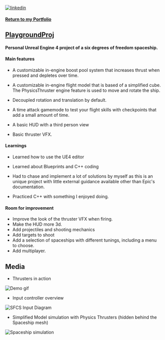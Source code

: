 
[![linkedin](https://img.shields.io/badge/linkedin-0A66C2?style=for-the-badge&logo=linkedin&logoColor=white)](https://www.linkedin.com/in/matheus-perches/)

#### [Return to my Portfolio](https://github.com/matheusperches/matheusperches.github.io) 

## [PlaygroundProj](https://github.com/matheusperches/PlaygroundProj)

#### Personal Unreal Engine 4 project of a six degrees of freedom spaceship.

#### Main features

- A customizable in-engine boost pool system that increases thrust when pressed and depletes over time.

- A customizable in-engine flight model that is based of a simplified cube. The PhysicsThruster engine feature is used to move and rotate the ship.

- Decoupled rotation and translation by default.

- A time attack gamemode to test your flight skills with checkpoints that add a small amount of time. 

- A basic HUD with a third person view

- Basic thruster VFX.

#### Learnings
- Learned how to use the UE4 editor

- Learned about Blueprints and C++ coding 

- Had to chase and implement a lot of solutions by myself as this is an unique project with little external guidance available other than Epic's documentation.

- Practiced C++ with something I enjoyed doing.

#### Room for improvement
- Improve the look of the thruster VFX when firing. 
- Make the HUD more 3d.
- Add projectiles and shooting mechanics
- Add targets to shoot
- Add a selection of spaceships with different tunings, including a menu to choose.
- Add multiplayer.
## Media

- Thrusters in action 

![Demo gif](https://raw.githubusercontent.com/matheusperches/PlaygroundProj/main/Info/demo_video-ezgif.com-optimize.gif)

- Input controller overview

![SFCS Input Diagram](https://raw.githubusercontent.com/matheusperches/PlaygroundProj/main/Info/sfcs.jpg)

- Simplified Model simulation with Physics Thrusters (hidden behind the Spaceship mesh)

 ![Spaceship simulation](https://raw.githubusercontent.com/matheusperches/PlaygroundProj/main/Info/behind_the_scenes.png) 
